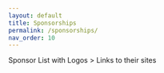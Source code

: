 ```yaml
---
layout: default
title: Sponsorships
permalink: /sponsorships/
nav_order: 10
---
```


Sponsor List with Logos > Links to their sites
